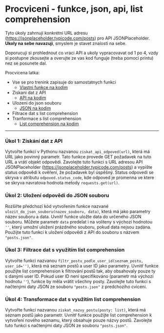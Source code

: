 # Procviceni - funkce, json, api, list comprehension

Tyto úkoly zahrnují konkrétní URL adresu (https://jsonplaceholder.typicode.com/posts) pro API JSONPlaceholder. **Ukoly na sebe navazuji**, smyslem je stavet znalosti na sebe.

Doporucuji si prohlednout co vraci API a ukoly vypracovavat od 1 po 4, vzdy si postupne zkousejte a overujte ze vas kod funguje (treba pomoci printu) nez se posunete dal.

Procvicena latka:

* Vse se pro trenink zapisuje do samostatnych funkci
  * [Vlastni funkce na kodim](https://kodim.cz/programovani/uvod-do-progr-2/uvod-do-programovani-2/vlastni-funkce/)
* Ziskani dat z API
  * [API na kodim](https://kodim.cz/programovani/uvod-do-progr-2/uvod-do-programovani-2/json/json-api)
* Ulozeni do json souboru
  * [JSON na kodim](https://kodim.cz/programovani/uvod-do-progr-2/uvod-do-programovani-2/json/)
* Filtrace dat s list comprehension
* Tranformace s list comprehension
  * [List comprehension na kodim](https://kodim.cz/programovani/uvod-do-progr-2/bonusy/cykly-2/list-comprehension)

---

### Úkol 1: Získání dat z API

Vytvořte funkci v Pythonu nazvanou `ziskat_api_odpoved(url)`, která má URL jako povinný parametr. Tato funkce provede GET požadavek na tuto URL a vrátí objekt odpovědi. Zavolejte tuto funkci s URL adresou API JSONPlaceholder (https://jsonplaceholder.typicode.com/posts) a vypište status odpovědi k ověření, že požadavek byl úspěšný. Status odpovedi se skryva v atributu `odpoved.status_code`, kde odpoved je promenna ve ktere se skryva navratova hodnota metody `requests.get(url)`.

### Úkol 2: Uložení odpovědi do JSON souboru

Rozšiřte předchozí kód vytvořením funkce nazvané `ulozit_do_json_souboru(nazev_souboru, data)`, která má jako parametry název souboru a data. Uvnitř funkce uložte data do určeného JSON souboru. Můžete parametr `data` predelat i na voliteny s výchozí hodnotou `''`, který umožní uložení prázdného souboru, pokud data nejsou zadána. Použijte tuto funkci k uložení odpovědi z API do souboru s názvem `"posts.json"`.

### Úkol 3: Filtrace dat s využitím list comprehension

Vytvořte funkci nazvanou `filtr_postu_podle_user_id(seznam_postu, user_id='')`, která má seznam postů a user ID jako parametry. Uvnitř funkce použijte list comprehension k filtrování postů tak, aby obsahovaly pouze ty s danými user ID. Pokud user ID není specifikováno (parametr má výchozí hodnotu `''`), funkce by měla vrátit všechny posty. Zavolejte tuto funkci s načtenými daty JSON ze souboru `"posts.json"` z predchoziho cviceni.

### Úkol 4: Transformace dat s využitím list comprehension

Vytvořte funkci nazvanou `ziskat_nazvy_postu(posty: list)`, která má seznam postů jako parametr. Uvnitř funkce použijte list comprehension k vytvoření nového seznamu, který obsahuje pouze názvy postů. Zavolejte tuto funkci s načtenými daty JSON ze souboru `"posts.json"`.
